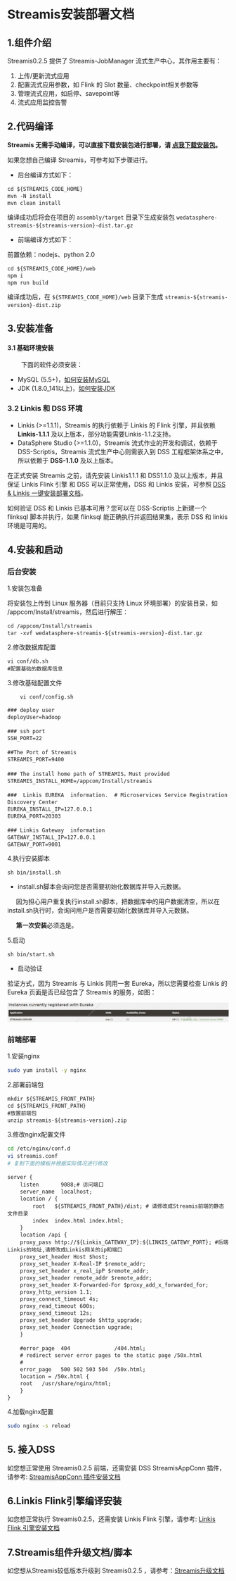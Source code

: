 # Streamis安装部署文档

## 1.组件介绍

Streamis0.2.5 提供了 Streamis-JobManager 流式生产中心，其作用主要有：

1. 上传/更新流式应用
2. 配置流式应用参数，如 Flink 的 Slot 数量、checkpoint相关参数等 
3. 管理流式应用，如启停、savepoint等 
4. 流式应用监控告警


## 2.代码编译
 
**Streamis 无需手动编译，可以直接下载安装包进行部署，请 [点我下载安装包](https://github.com/WeBankFinTech/Streamis/releases)。**

如果您想自己编译 Streamis，可参考如下步骤进行。

- 后台编译方式如下：

```shell script
cd ${STREAMIS_CODE_HOME}
mvn -N install
mvn clean install
```
编译成功后将会在项目的 `assembly/target` 目录下生成安装包 `wedatasphere-streamis-${streamis-version}-dist.tar.gz`

- 前端编译方式如下：

前置依赖：nodejs、python 2.0

```shell script
cd ${STREAMIS_CODE_HOME}/web
npm i
npm run build
```
编译成功后，在 `${STREAMIS_CODE_HOME}/web` 目录下生成 `streamis-${streamis-version}-dist.zip`

## 3.安装准备

#### 3.1 基础环境安装

&nbsp;&nbsp;&nbsp;&nbsp;&nbsp;&nbsp;&nbsp;&nbsp;下面的软件必须安装：

- MySQL (5.5+)，[如何安装MySQL](https://www.runoob.com/mysql/mysql-install.html)
- JDK (1.8.0_141以上)，[如何安装JDK](https://www.runoob.com/java/java-environment-setup.html)

### 3.2 Linkis 和 DSS 环境

- Linkis (>=1.1.1)，Streamis 的执行依赖于 Linkis 的 Flink 引擎，并且依赖 **Linkis-1.1.1** 及以上版本，部分功能需要Linkis-1.1.2支持。
- DataSphere Studio (>=1.1.0)，Streamis 流式作业的开发和调试，依赖于 DSS-Scriptis，Streamis 流式生产中心则需嵌入到 DSS 工程框架体系之中，所以依赖于 **DSS-1.1.0** 及以上版本。

在正式安装 Streamis 之前，请先安装 Linkis1.1.1 和 DSS1.1.0 及以上版本，并且保证 Linkis Flink 引擎 和 DSS 可以正常使用，DSS 和 Linkis 安装，可参照 [DSS & Linkis 一键安装部署文档](https://github.com/WeBankFinTech/DataSphereStudio-Doc/blob/main/zh_CN/%E5%AE%89%E8%A3%85%E9%83%A8%E7%BD%B2/DSS%E5%8D%95%E6%9C%BA%E9%83%A8%E7%BD%B2%E6%96%87%E6%A1%A3.md)。

如何验证 DSS 和 Linkis 已基本可用？您可以在 DSS-Scriptis 上新建一个 flinksql 脚本并执行，如果 flinksql 能正确执行并返回结果集，表示 DSS 和 linkis 环境是可用的。


## 4.安装和启动

### 后台安装

1.安装包准备

将安装包上传到 Linux 服务器（目前只支持 Linux 环境部署）的安装目录，如 /appcom/Install/streamis，然后进行解压：

```shell script
cd /appcom/Install/streamis
tar -xvf wedatasphere-streamis-${streamis-version}-dist.tar.gz
```

2.修改数据库配置

```shell script
vi conf/db.sh
#配置基础的数据库信息

```

3.修改基础配置文件

```shell script
    vi conf/config.sh
```

```shell script
### deploy user
deployUser=hadoop

### ssh port
SSH_PORT=22

##The Port of Streamis
STREAMIS_PORT=9400

### The install home path of STREAMIS，Must provided
STREAMIS_INSTALL_HOME=/appcom/Install/streamis

###  Linkis EUREKA  information.  # Microservices Service Registration Discovery Center
EUREKA_INSTALL_IP=127.0.0.1
EUREKA_PORT=20303

### Linkis Gateway  information
GATEWAY_INSTALL_IP=127.0.0.1
GATEWAY_PORT=9001

```

4.执行安装脚本

```shell script
sh bin/install.sh
```

- install.sh脚本会询问您是否需要初始化数据库并导入元数据。

&nbsp;&nbsp;&nbsp;&nbsp;&nbsp;因为担心用户重复执行install.sh脚本，把数据库中的用户数据清空，所以在install.sh执行时，会询问用户是否需要初始化数据库并导入元数据。

&nbsp;&nbsp;&nbsp;&nbsp;&nbsp;**第一次安装**必须选是。


5.启动

```shell script
sh bin/start.sh
```

- 启动验证

验证方式，因为 Streamis 与 Linkis 同用一套 Eureka，所以您需要检查 Linkis 的 Eureka 页面是否已经包含了 Streamis 的服务，如图：

![components](../../images/zh_CN/eureka_streamis.png)


### 前端部署

1.安装nginx
 
```bash
sudo yum install -y nginx
```

2.部署前端包

```
mkdir ${STREAMIS_FRONT_PATH}
cd ${STREAMIS_FRONT_PATH}
#放置前端包
unzip streamis-${streamis-version}.zip
```

3.修改nginx配置文件<br>

```bash
cd /etc/nginx/conf.d
vi streamis.conf
# 复制下面的模板并根据实际情况进行修改
```

```
server {
    listen       9088;# 访问端口
    server_name  localhost;
    location / {
        root   ${STREAMIS_FRONT_PATH}/dist; # 请修改成Streamis前端的静态文件目录
        index  index.html index.html;
    }
    location /api {
    proxy_pass http://${Linkis_GATEWAY_IP}:${LINKIS_GATEWY_PORT}; #后端Linkis的地址,请修改成Linkis网关的ip和端口
    proxy_set_header Host $host;
    proxy_set_header X-Real-IP $remote_addr;
    proxy_set_header x_real_ipP $remote_addr;
    proxy_set_header remote_addr $remote_addr;
    proxy_set_header X-Forwarded-For $proxy_add_x_forwarded_for;
    proxy_http_version 1.1;
    proxy_connect_timeout 4s;
    proxy_read_timeout 600s;
    proxy_send_timeout 12s;
    proxy_set_header Upgrade $http_upgrade;
    proxy_set_header Connection upgrade;
    }

    #error_page  404              /404.html;
    # redirect server error pages to the static page /50x.html
    #
    error_page   500 502 503 504  /50x.html;
    location = /50x.html {
    root   /usr/share/nginx/html;
    }
}
```

4.加载nginx配置

```bash
sudo nginx -s reload
```

## 5. 接入DSS

如您想正常使用 Streamis0.2.5 前端，还需安装 DSS StreamisAppConn 插件，请参考: [StreamisAppConn 插件安装文档](development/StreamisAppConn安装文档.md)

## 6.Linkis Flink引擎编译安装
如您想正常执行 Streamis0.2.5，还需安装 Linkis Flink 引擎，请参考: [Linkis Flink 引擎安装文档](https://linkis.apache.org/zh-CN/docs/1.1.2/engine_usage/flink/)

## 7.Streamis组件升级文档/脚本
如您想从Streamis较低版本升级到 Streamis0.2.5 ，请参考：[Streamis升级文档](development/Streamis升级文档.md)